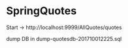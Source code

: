 # SpringQuotes

Start -> http://localhost:9999/AllQuotes/quotes

dump DB in dump-quotesdb-201710012225.sql
